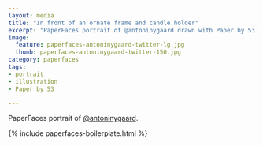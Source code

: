 ```yaml
---
layout: media
title: "In front of an ornate frame and candle holder"
excerpt: "PaperFaces portrait of @antoninygaard drawn with Paper by 53 on an iPad."
image: 
  feature: paperfaces-antoninygaard-twitter-lg.jpg
  thumb: paperfaces-antoninygaard-twitter-150.jpg
category: paperfaces
tags: 
- portrait
- illustration
- Paper by 53

---
```


PaperFaces portrait of [@antoninygaard](http://twitter.com/antoninygaard).

{% include paperfaces-boilerplate.html %}